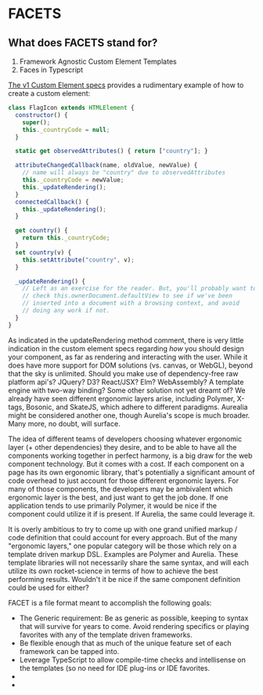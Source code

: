 # FACETS

## What does FACETS stand for?

1)  Framework Agnostic Custom Element Templates
2)  Faces in Typescript

[The v1 Custom Element specs](https://www.w3.org/TR/custom-elements/#custom-elements-autonomous-example) provides a rudimentary example of how to create a custom element:

```javascript
class FlagIcon extends HTMLElement {
  constructor() {
    super();
    this._countryCode = null;
  }

  static get observedAttributes() { return ["country"]; }

  attributeChangedCallback(name, oldValue, newValue) {
    // name will always be "country" due to observedAttributes
    this._countryCode = newValue;
    this._updateRendering();
  }
  connectedCallback() {
    this._updateRendering();
  }

  get country() {
    return this._countryCode;
  }
  set country(v) {
    this.setAttribute("country", v);
  }

  _updateRendering() {
    // Left as an exercise for the reader. But, you'll probably want to
    // check this.ownerDocument.defaultView to see if we've been
    // inserted into a document with a browsing context, and avoid
    // doing any work if not.
  }
}
```

As indicated in the updateRendering method comment, there is very little indication in the custom element specs regarding *how* you should design your component, as far as rendering and interacting with the user.  While it does have more support for DOM solutions (vs. canvas, or WebGL), beyond that the sky is unlimited.  Should you make use of dependency-free raw platform api's? JQuery? D3? React/JSX? Elm? WebAssembly?  A template engine with two-way binding?  Some other solution not yet dreamt of? We already have seen different ergonomic layers arise, including Polymer, X-tags, Bosonic, and SkateJS, which adhere to different paradigms.  Aurealia might be considered another one, though Aurelia's scope is much broader.  Many more, no doubt, will surface.

The idea of different teams of developers choosing whatever ergonomic layer (+ other dependencies) they desire, and to be able to have all the components working together in perfect harmony, is a big draw for the web component technology. But it comes with a cost.  If each component on a page has its own ergonomic library, that's potentially a significant amount of code overhead to just account for those different ergonomic layers.  For many of those components, the developers may be ambivalent which ergonomic layer is the best, and just want to get the job done.  If one application tends to use primarily Polymer, it would be nice if the component could utilize it if is present.  If Aurelia, the same could leverage it.  

It is overly ambitious to try to come up with one grand unified markup / code definition that could account for every approach.  But of the many "ergonomic layers," one popular category will be those which rely on a template driven markup DSL. Examples are Polymer and Aurelia.  These template libraries will not necessarily share the same syntax, and will each utilize its own rocket-science in terms of how to achieve the best performing results.  Wouldn't it be nice if the same component definition could be used for either?

FACET is a file format meant to accomplish the following goals:

* The Generic requirement:  Be as generic as possible, keeping to syntax that will survive for years to come.  Avoid rendering specifics or playing favorites with any of the template driven frameworks.
* Be flexible enough that as much of the unique feature set of each framework can be tapped into.
* Leverage TypeScript to allow compile-time checks and intellisense on the templates (so no need for IDE plug-ins or IDE favorites.
* 
* 



